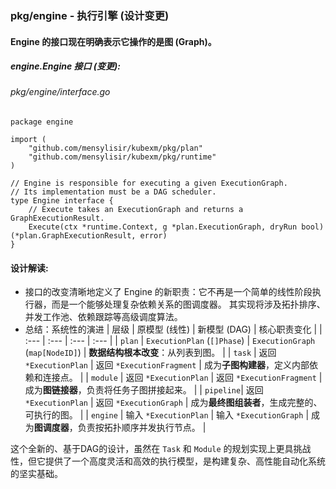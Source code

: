 ### pkg/engine - 执行引擎 (设计变更)
#### Engine 的接口现在明确表示它操作的是图 (Graph)。
##### engine.Engine 接口 (变更):
###### pkg/engine/interface.go
```aiignore
package engine

import (
    "github.com/mensylisir/kubexm/pkg/plan"
    "github.com/mensylisir/kubexm/pkg/runtime"
)

// Engine is responsible for executing a given ExecutionGraph.
// Its implementation must be a DAG scheduler.
type Engine interface {
    // Execute takes an ExecutionGraph and returns a GraphExecutionResult.
    Execute(ctx *runtime.Context, g *plan.ExecutionGraph, dryRun bool) (*plan.GraphExecutionResult, error)
}
```
#### 设计解读:
- 接口的改变清晰地定义了 Engine 的新职责：它不再是一个简单的线性阶段执行器，而是一个能够处理复杂依赖关系的图调度器。
其实现将涉及拓扑排序、并发工作池、依赖跟踪等高级调度算法。
- 总结：系统性的演进
  | 层级 | 原模型 (线性) | 新模型 (DAG) | 核心职责变化 |
  | :--- | :--- | :--- | :--- |
  | `plan` | `ExecutionPlan` (`[]Phase`) | `ExecutionGraph` (`map[NodeID]`) | **数据结构根本改变**：从列表到图。 |
  | `task` | 返回 `*ExecutionPlan` | 返回 `*ExecutionFragment` | 成为**子图构建器**，定义内部依赖和连接点。 |
  | `module` | 返回 `*ExecutionPlan` | 返回 `*ExecutionFragment` | 成为**图链接器**，负责将任务子图拼接起来。 |
  | `pipeline`| 返回 `*ExecutionPlan` | 返回 `*ExecutionGraph` | 成为**最终图组装者**，生成完整的、可执行的图。 |
  | `engine` | 输入 `*ExecutionPlan` | 输入 `*ExecutionGraph` | 成为**图调度器**，负责按拓扑顺序并发执行节点。 |

这个全新的、基于DAG的设计，虽然在 `Task` 和 `Module` 的规划实现上更具挑战性，但它提供了一个高度灵活和高效的执行模型，是构建复杂、高性能自动化系统的坚实基础。
